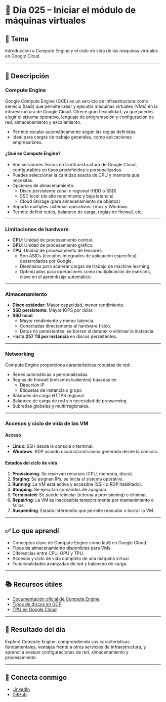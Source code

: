 # 📅 Día 025 – Iniciar el módulo de máquinas virtuales

## 📌 Tema

Introducción a Compute Engine y el ciclo de vida de las máquinas virtuales en Google Cloud.

---

## 📘 Descripción

### Compute Engine

Google Compute Engine (GCE) es un servicio de infraestructura como servicio (IaaS) que permite crear y ejecutar máquinas virtuales (VMs) en la infraestructura de Google Cloud. Ofrece gran flexibilidad, ya que puedes elegir el sistema operativo, lenguaje de programación y configuración de red, almacenamiento y escalamiento.

- Permite escalar automáticamente según las reglas definidas.
- Ideal para cargas de trabajo generales, como aplicaciones empresariales.

#### ¿Qué es Compute Engine?

- Son servidores físicos en la infraestructura de Google Cloud, configurables en tipos predefinidos o personalizados.
- Puedes seleccionar la cantidad exacta de CPU y memoria que necesitas.
- Opciones de almacenamiento:
  - Disco persistente zonal o regional (HDD o SSD)
  - SSD local (de alto rendimiento y baja latencia)
  - Cloud Storage (para almacenamiento de objetos)
- Soporta múltiples sistemas operativos: Linux y Windows.
- Permite definir redes, balanceo de carga, reglas de firewall, etc.

---

### Limitaciones de hardware

- **CPU**: Unidad de procesamiento central.
- **GPU**: Unidad de procesamiento gráfico.
- **TPU**: Unidad de procesamiento de tensores.
  - Son ASICs (circuitos integrados de aplicación específica) desarrollados por Google.
  - Diseñados para acelerar cargas de trabajo de machine learning.
  - Optimizados para operaciones como multiplicación de matrices, clave en el aprendizaje automático.

---

### Almacenamiento

- **Disco estándar**: Mayor capacidad, menor rendimiento.
- **SSD persistente**: Mayor IOPS por dólar.
- **SSD local**:
  - Mayor rendimiento y menor latencia.
  - Conectadas directamente al hardware físico.
  - Datos no persistentes: se borran al detener o eliminar la instancia.
- Hasta **257 TB por instancia** en discos persistentes.

---

### Networking

Compute Engine proporciona características robustas de red:

- Redes automáticas o personalizadas.
- Reglas de firewall (entrantes/salientes) basadas en:
  - Dirección IP
  - Etiquetas de instancia o grupo
- Balanceo de carga HTTPS regional.
- Balanceo de carga de red sin necesidad de prewarming.
- Subredes globales y multirregionales.

---

### Accesos y ciclo de vida de las VM

#### Acceso

- **Linux**: SSH desde la consola o terminal.
- **Windows**: RDP usando usuario/contraseña generada desde la consola.

#### Estados del ciclo de vida

1. **Provisioning**: Se reservan recursos (CPU, memoria, disco).
2. **Staging**: Se asignan IPs, se inicia el sistema operativo.
3. **Running**: La VM está activa y accesible (SSH o RDP habilitado).
4. **Stopping**: Se ejecutan comandos de apagado.
5. **Terminated**: Se puede reiniciar (retorna a provisioning) o eliminar.
6. **Repairing**: La VM es inaccesible temporalmente por mantenimiento o fallos.
7. **Suspending**: Estado intermedio que permite reanudar o borrar la VM.

---

## ✅ Lo que aprendí

- Conceptos clave de Compute Engine como IaaS en Google Cloud.
- Tipos de almacenamiento disponibles para VMs.
- Diferencias entre CPU, GPU y TPU.
- Accesos y ciclo de vida completo de una máquina virtual.
- Funcionalidades avanzadas de red y balanceo de carga.

---

## 📚 Recursos útiles

- [Documentación oficial de Compute Engine](https://cloud.google.com/compute/docs/overview)
- [Tipos de discos en GCP](https://cloud.google.com/compute/docs/disks)
- [TPU en Google Cloud](https://cloud.google.com/tpu/docs/)

---

## 🎯 Resultado del día

Exploré Compute Engine, comprendiendo sus características fundamentales, ventajas frente a otros servicios de infraestructura, y aprendí a evaluar configuraciones de red, almacenamiento y procesamiento.

---

## 🤝 Conecta conmigo

- [LinkedIn](https://www.linkedin.com/in/luis-felipe-carrasco/)
- [GitHub](https://github.com/pipeddev/)
